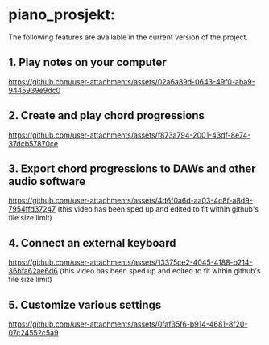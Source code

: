 # piano_prosjekt:
The following features are available in the current version of the project.

## 1. Play notes on your computer

https://github.com/user-attachments/assets/02a6a89d-0643-49f0-aba9-9445939e9dc0

## 2. Create and play chord progressions

https://github.com/user-attachments/assets/f873a794-2001-43df-8e74-37dcb57870ce

## 3. Export chord progressions to DAWs and other audio software

https://github.com/user-attachments/assets/4d6f0a6d-aa03-4c8f-a8d9-7954ffd37247
(this video has been sped up and edited to fit within github's file size limit)

## 4. Connect an external keyboard

https://github.com/user-attachments/assets/13375ce2-4045-4188-b214-36bfa62ae6d6
(this video has been sped up and edited to fit within github's file size limit)

## 5. Customize various settings

https://github.com/user-attachments/assets/0faf35f6-b914-4681-8f20-07c24552c5a9
